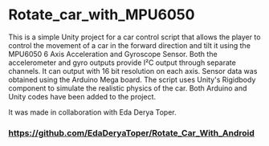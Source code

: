 # Rotate_car_with_MPU6050
This is a simple Unity project for a car control script that allows the player to control the movement of a car in the forward direction and tilt it using the MPU6050 6 Axis Acceleration and Gyroscope Sensor. Both the accelerometer and gyro outputs provide I²C output through separate channels. It can output with 16 bit resolution on each axis. Sensor data was obtained using the Arduino Mega board. The script uses Unity's Rigidbody component to simulate the realistic physics of the car. Both Arduino and Unity codes have been added to the project.

It was made in collaboration with Eda Derya Toper.
### https://github.com/EdaDeryaToper/Rotate_Car_With_Android
